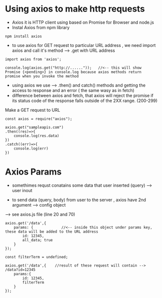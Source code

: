 # Using axios to make http requests

- Axios it is HTTP client using based on Promise for Browser and node.js
- Instal Axios from npm library

```JS
npm install axios
```

- to use axios for GET request to particular URL address , we need import axios and call it's method --> .get with URL address

```JS
import axios from 'axios';

console.log(axios.get("http://......"));   //<-- this will show Promise {<pending>} in console.log because axios methods return promise when you invoke the method
```

- using axios we use --> .then() and catch() methods and getting the access to response and an error ( the same wasy as in fetch)
- difference between axios and fetch, that axios will reject the promise if its status code of the response falls outside of the 2XX range. (200-299)

Make a GET request to URL

```JS
const axios = require("axios");

axios.get("sampleapis.com")
.then((res)=>{
    console.log(res.data)
})
.catch((err)=>{
    console.log(err)
})
```

# Axios Params

- somethimes requst conatains some data that user inserted (query) --> user inout

- to send data (query, body) from user to the server , axios have 2nd argument --> config object

--> see axios.js file (line 20 and 70)

```JS
axios.get('/data',{
    params: {             //<-- inside this object under params key, these data will be added to the URL address
        id: 12345,
        all_data; true
    }
});
```

```JS
const filterTerm = undefined;

axios.get('/data',{    //result of these request will contain --> /data?id=12345
    params:{
        id: 12345,
        filterTerm
    }
});
```
